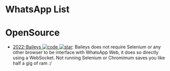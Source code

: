 # WhatsApp List

# OpenSource

- [2022-Baileys ![code](https://martrix-usa.oss-accelerate.aliyuncs.com/logo/code.svg) ![star](https://img.shields.io/github/stars/adiwajshing/Baileys)](https://github.com/adiwajshing/Baileys): Baileys does not require Selenium or any other browser to be interface with WhatsApp Web, it does so directly using a WebSocket. Not running Selenium or Chromimum saves you like half a gig of ram :/
